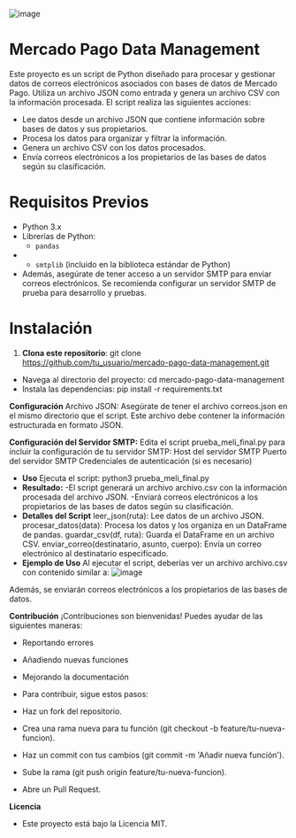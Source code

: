
![image](https://github.com/Ibelash/challenge-meli/assets/62447516/b56d6529-2f13-4e9c-9b4d-49f72468c03d)

# **Mercado Pago Data Management**
Este proyecto es un script de Python diseñado para procesar y gestionar datos de correos electrónicos asociados con bases de datos de Mercado Pago. 
Utiliza un archivo JSON como entrada y genera un archivo CSV con la información procesada.
El script realiza las siguientes acciones:
- Lee datos desde un archivo JSON que contiene información sobre bases de datos y sus propietarios.
- Procesa los datos para organizar y filtrar la información.
- Genera un archivo CSV con los datos procesados.
- Envía correos electrónicos a los propietarios de las bases de datos según su clasificación.

# **Requisitos Previos**
- Python 3.x
- Librerías de Python:
  - `pandas`
-   - `smtplib` (incluido en la biblioteca estándar de Python)
- Además, asegúrate de tener acceso a un servidor SMTP para enviar correos electrónicos. Se recomienda configurar un servidor SMTP de prueba para desarrollo y pruebas.
# **Instalación**
1. **Clona este repositorio**:
   git clone https://github.com/tu_usuario/mercado-pago-data-management.git
- Navega al directorio del proyecto:
cd mercado-pago-data-management
- Instala las dependencias:
pip install -r requirements.txt

**Configuración**
Archivo JSON:
Asegúrate de tener el archivo correos.json en el mismo directorio que el script. Este archivo debe contener la información estructurada en formato JSON.

**Configuración del Servidor SMTP:**
Edita el script prueba_meli_final.py para incluir la configuración de tu servidor SMTP:
Host del servidor SMTP
Puerto del servidor SMTP
Credenciales de autenticación (si es necesario)

- **Uso**
Ejecuta el script:
python3 prueba_meli_final.py
- **Resultado:**
   -El script generará un archivo archivo.csv con la información procesada del archivo JSON.
   -Enviará correos electrónicos a los propietarios de las bases de datos según su clasificación.
- **Detalles del Script**
leer_json(ruta): Lee datos de un archivo JSON.
procesar_datos(data): Procesa los datos y los organiza en un DataFrame de pandas.
guardar_csv(df, ruta): Guarda el DataFrame en un archivo CSV.
enviar_correo(destinatario, asunto, cuerpo): Envía un correo electrónico al destinatario especificado.
- **Ejemplo de Uso**
Al ejecutar el script, deberías ver un archivo archivo.csv con contenido similar a:
![image](https://github.com/Ibelash/challenge-meli/assets/62447516/aebefa75-3c09-4c4e-b7e0-8111f6a758e7)

Además, se enviarán correos electrónicos a los propietarios de las bases de datos.

**Contribución**
¡Contribuciones son bienvenidas! Puedes ayudar de las siguientes maneras:

- Reportando errores
- Añadiendo nuevas funciones
- Mejorando la documentación
- Para contribuir, sigue estos pasos:

- Haz un fork del repositorio.
- Crea una rama nueva para tu función (git checkout -b feature/tu-nueva-funcion).
- Haz un commit con tus cambios (git commit -m 'Añadir nueva función').
- Sube la rama (git push origin feature/tu-nueva-funcion).
- Abre un Pull Request.

**Licencia**
- Este proyecto está bajo la Licencia MIT.
